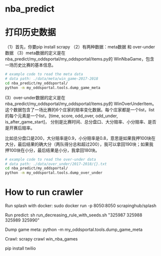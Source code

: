 # nba_predict

# 打印历史数据
（1）首先，你要pip install scrapy
（2）有两种数据：meta数据 和 over-under数据
（3）meta数据的定义是在nba_predict/my_oddsportal/my_oddsportal/items.py的 WinNbaGame，包含一场历史比赛的基本信息。

```bash
# example code to read the meta data 
# data path: ./data/meta/win_game-2017-2018
cd nba_predict/my_oddsportal/
python -m my_oddsportal.tools.dump_game_meta
```

(3）over-under数据的定义是在nba_predict/my_oddsportal/my_oddsportal/items.py的 WinOverUnderItem。
这个数据包含了一场比赛的6个庄家的赔率变化数据。每个庄家都是一个list，list的每个元素是一个list，[time, score, odd_over, odd_under, is_after_game_start]，
分别是比赛时间、总分盘口、大分赔率、小分赔率、是否是开赛后赔率。

比如总分盘口是200，大分赔率是0.9，小分赔率是0.8，意思是如果我押100块在大分，最后结果的确大分（两队得分总和超过200），我可以拿回190块；如果我押100块在小分，最后结果是小分，我拿回180块。

```bash
# example code to read the over-under data 
# data path: ./data/over_under/2017-2018/{}.txt
cd nba_predict/my_oddsportal/
python -m my_oddsportal.tools.dump_over_under
```


# How to run crawler

Run splash with docker:
sudo docker run -p 8050:8050 scrapinghub/splash

Run predict:
sh run_decreasing_rule_with_seeds.sh "325987 325988 325989 325990"

Dump game meta:
python -m my_oddsportal.tools.dump_game_meta

Crawl:
scrapy crawl win_nba_games

pip install twilio

